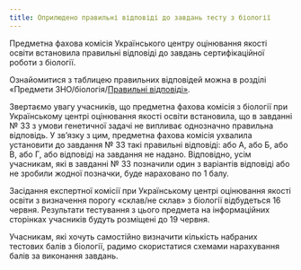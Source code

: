 ```yaml
---
title: Оприлюдено правильні відповіді до завдань тесту з біології
---
```


Предметна фахова комісія Українського центру оцінювання якості освіти встановила правильні відповіді до завдань сертифікаційної роботи з біології.

Ознайомитися з таблицею правильних відповідей можна в розділі «Предмети ЗНО/біологія/[Правильні відповіді»](http://testportal.gov.ua/correcthbio/).

Звертаємо увагу учасників, що предметна фахова комісія з біології при Українському центрі оцінювання якості освіти встановила, що в завданні № 33 з умови генетичної задачі не випливає однозначно правильна відповідь. У зв’язку з цим, предметна фахова комісія ухвалила установити до завдання № 33 такі правильні відповіді: або А, або Б, або В, або Г, або відповіді на завдання не надано. Відповідно, усім учасникам, які в завданні № 33 позначили один з варіантів відповіді або не зробили жодної позначки, буде нараховано по 1 балу.

Засідання експертної комісії при Українському центрі оцінювання якості освіти з визначення порогу «склав/не склав» з біології відбудеться 16 червня. Результати тестування з цього предмета на інформаційних сторінках учасників будуть розміщені до 19 червня.

Учасникам, які хочуть самостійно визначити кількість набраних тестових балів з біології, радимо скористатися схемами нарахування балів за виконання завдань.
